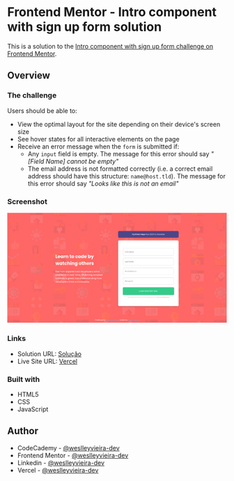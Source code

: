 # Frontend Mentor - Intro component with sign up form solution

This is a solution to the [Intro component with sign up form challenge on Frontend Mentor](https://www.frontendmentor.io/challenges/intro-component-with-signup-form-5cf91bd49edda32581d28fd1).

## Overview

### The challenge

Users should be able to:

- View the optimal layout for the site depending on their device's screen size
- See hover states for all interactive elements on the page
- Receive an error message when the `form` is submitted if:
  - Any `input` field is empty. The message for this error should say *"[Field Name] cannot be empty"*
  - The email address is not formatted correctly (i.e. a correct email address should have this structure: `name@host.tld`). The message for this error should say *"Looks like this is not an email"*

### Screenshot

![Screenshot](./Screenshot.png)

### Links

- Solution URL: [Solução](https://github.com/weslleyvieira-dev/Intro-Component-with-Signup-Form)
- Live Site URL: [Vercel](https://intro-component-with-signup-form-plum.vercel.app/)

### Built with

- HTML5
- CSS
- JavaScript

## Author

- CodeCademy - [@weslleyvieira-dev](https://www.codecademy.com/profiles/weslleyvieira-dev)
- Frontend Mentor - [@weslleyvieira-dev](https://www.frontendmentor.io/profile/weslleyvieira-dev)
- Linkedin - [@weslleyvieira-dev](https://www.linkedin.com/in/weslleyvieira-dev/)
- Vercel - [@weslleyvieira-dev](https://vercel.com/weslleyvieira-projects)